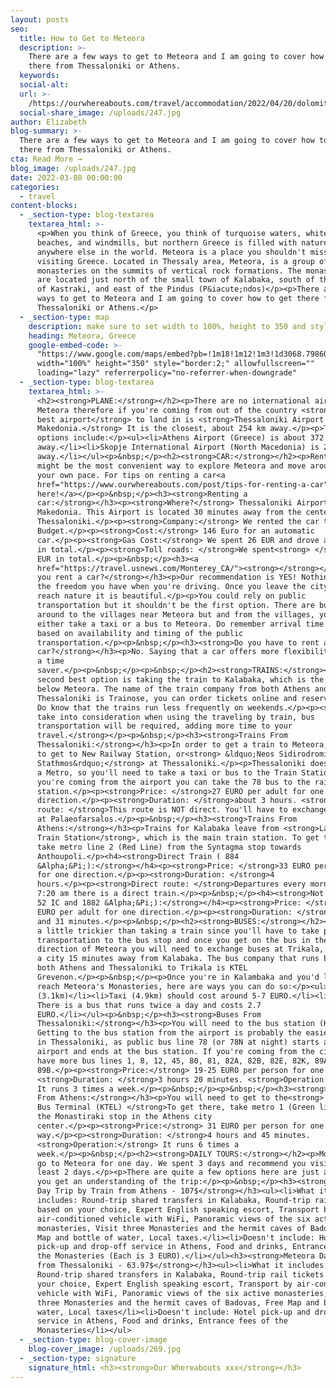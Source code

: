 ```yaml
---
layout: posts
seo:
  title: How to Get to Meteora
  description: >-
    There are a few ways to get to Meteora and I am going to cover how to get
    there from Thessaloniki or Athens.
  keywords:
  social-alt:
  url: >-
    /https://ourwhereabouts.com/travel/accommodation/2022/04/20/dolomites-travel-guide.html
  social-share_image: /uploads/247.jpg
author: Elizabeth
blog-summary: >-
  There are a few ways to get to Meteora and I am going to cover how to get
  there from Thessaloniki or Athens.
cta: Read More →
blog_image: /uploads/247.jpg
date: 2022-03-08 00:00:00
categories:
  - travel
content-blocks:
  - _section-type: blog-textarea
    textarea_html: >-
      <p>When you think of Greece, you think of turquoise waters, white sandy
      beaches, and windmills, but northern Greece is filled with nature unlike
      anywhere else in the world. Meteora is a place you shouldn't miss while
      visiting Greece. Located in Thessaly area, Meteora, is a group of
      monasteries on the summits of vertical rock formations. The monasteries
      are located just north of the small town of Kalabaka, south of the village
      of Kastraki, and east of the Pindus (P&iacute;ndos)</p><p>There are a few
      ways to get to Meteora and I am going to cover how to get there from
      Thessaloniki or Athens.</p>
  - _section-type: map
    description: make sure to set width to 100%, height to 350 and style to border 2
    heading: Meteora, Greece
    google-embed-code: >-
      "https://www.google.com/maps/embed?pb=!1m18!1m12!1m3!1d3068.798606323952!2d21.628400915538794!3d39.721708505537755!2m3!1f0!2f0!3f0!3m2!1i1024!2i768!4f13.1!3m3!1m2!1s0x13590faee8327f39%3A0x7127add4d8bc32ff!2sMeteora!5e0!3m2!1sen!2sth!4v1650431576319!5m2!1sen!2sth"
      width="100%" height="350" style="border:2;" allowfullscreen=""
      loading="lazy" referrerpolicy="no-referrer-when-downgrade"
  - _section-type: blog-textarea
    textarea_html: >-
      <h2><strong>PLANE:</strong></h2><p>There are no international airports in
      Meteora therefore if you're coming from out of the country <strong>the
      best airport</strong> to land in is <strong>Thessaloniki Airport
      Makedonia.</strong> It is the closest, about 254 km away.</p><p>The other
      options include:</p><ul><li>Athens Airport (Greece) is about 372 km
      away.</li><li>Skopje International Airport (North Macedonia) is 212 km
      away.</li></ul><p>&nbsp;</p><h2><strong>CAR:</strong></h2><p>Renting a car
      might be the most convenient way to explore Meteora and move around at
      your own pace. For tips on renting a car<a
      href="https://www.ourwhereabouts.com/post/tips-for-renting-a-car"> Click
      here!</a></p><p>&nbsp;</p><h3><strong>Renting a
      car:</strong></h3><p><strong>Where?</strong> Thessaloniki Airport
      Makedonia. This Airport is located 30 minutes away from the center of
      Thessaloniki.</p><p><strong>Company:</strong> We rented the car through
      Budget.</p><p><strong>Cost:</strong> 146 Euro for an automatic
      car.</p><p><strong>Gas Cost:</strong> We spent 26 EUR and drove about 476
      in total.</p><p><strong>Toll roads: </strong>We spent<strong> </strong>7
      EUR in total.</p><p>&nbsp;</p><h3><a
      href="https://travel.usnews.com/Monterey_CA/"><strong>︎</strong></a><strong>Should
      you rent a car?</strong></h3><p>Our recommendation is YES! Nothing beats
      the freedom you have when you're driving. Once you leave the city and
      reach nature it is beautiful.</p><p>You could rely on public
      transportation but it shouldn't be the first option. There are buses
      around to the villages near Meteora but and from the villages, you'll
      either take a taxi or a bus to Meteora. Do remember arrival time will be
      based on availability and timing of the public
      transportation.</p><p>&nbsp;</p><h3><strong>Do you have to rent a
      car?</strong></h3><p>No. Saying that a car offers more flexibility and is
      a time
      saver.</p><p>&nbsp;</p><p>&nbsp;</p><h2><strong>TRAINS:</strong></h2><p>The
      second best option is taking the train to Kalabaka, which is the village
      below Meteora. The name of the train company from both Athens and
      Thessaloniki is Trainose, you can order tickets online and reserve a spot.
      Do know that the trains run less frequently on weekends.</p><p><strong>Do
      take into consideration when using the traveling by train, bus
      transportation will be required, adding more time to your
      travel.</strong></p><p>&nbsp;</p><h3><strong>Trains From
      Thessaloniki:</strong></h3><p>In order to get a train to Meteora, you have
      to get to New Railway Station, or<strong> &ldquo;Neos Sidirodromikos
      Stathmos&rdquo;</strong> at Thessaloniki.</p><p>Thessaloniki doesn't have
      a Metro, so you'll need to take a taxi or bus to the Train Station. If
      you're coming from the airport you can take the 78 bus to the railway
      station.</p><p><strong>Price: </strong>27 EURO per adult for one
      direction.</p><p><strong>Duration: </strong>about 3 hours. <strong>Direct
      route: </strong>This route is NOT direct. You'll have to exchange trains
      at Palaeofarsalos.</p><p>&nbsp;</p><h3><strong>Trains From
      Athens:</strong></h3><p>Trains for Kalabaka leave from <strong>Larissa
      Train Station</strong>, which is the main train station. To get there,
      take metro line 2 (Red Line) from the Syntagma stop towards
      Anthoupoli.</p><h4><strong>Direct Train ( 884
      &Alpha;&Pi;):</strong></h4><p><strong>Price: </strong>33 EURO per adult
      for one direction.</p><p><strong>Duration: </strong>4
      hours.</p><p><strong>Direct route: </strong>Departures every morning at
      7:20 am there is a direct train.</p><p>&nbsp;</p><h4><strong>Not Direct (
      52 IC and 1882 &Alpha;&Pi;):</strong></h4><p><strong>Price: </strong>36
      EURO per adult for one direction.</p><p><strong>Duration: </strong>3 hours
      and 31 minutes.</p><p>&nbsp;</p><h2><strong>BUSES:</strong></h2><p>This is
      a little trickier than taking a train since you'll have to take public
      transportation to the bus stop and once you get on the bus in the
      direction of Meteora you will need to exchange buses at Trikala, which is
      a city 15 minutes away from Kalabaka. The bus company that runs buses from
      both Athens and Thessaloniki to Trikala is KTEL
      Grevenon.</p><p>&nbsp;</p><p>Once you're in Kalambaka and you'd like to
      reach Meteora's Monasteries, here are ways you can do so:</p><ul><li>Hike
      (3.1km)</li><li>Taxi (4.9km) should cost around 5-7 EURO.</li><li>Bus -
      There is a bus that runs twice a day and costs 2.7
      EURO.</li></ul><p>&nbsp;</p><h3><strong>Buses From
      Thessaloniki:</strong></h3><p>You will need to the bus station (KTEL).
      Getting to the bus station from the airport is probably the easiest thing
      in Thessaloniki, as public bus line 78 (or 78N at night) starts at the
      airport and ends at the bus station. If you're coming from the city you
      have more bus lines 1, 8, 12, 45, 80, 81, 82A, 82B, 82E, 82K, 89A,
      89B.</p><p><strong>Price:</strong> 19-25 EURO per person for one way.
      <strong>Duration: </strong>3 hours 20 minutes. <strong>Operation:</strong>
      It runs 3 times a week.</p><p>&nbsp;</p><p>&nbsp;</p><h3><strong>Buses
      From Athens:</strong></h3><p>You will need to get to the<strong> Liosion
      Bus Terminal (KTEL) </strong>To get there, take metro 1 (Green line) at
      the Monastiraki stop in the Athens city
      center.</p><p><strong>Price:</strong> 31 EURO per person for one
      way.</p><p><strong>Duration: </strong>4 hours and 45 minutes.
      <strong>Operation:</strong> It runs 6 times a
      week.</p><p>&nbsp;</p><h2><strong>DAILY TOURS:</strong></h2><p>Most people
      go to Meteora for one day. We spent 3 days and recommend you visit for at
      least 2 days.</p><p>There are quite a few options here are just a few so
      you get an understanding of the trip:</p><p>&nbsp;</p><h3><strong>Meteora
      Day Trip by Train from Athens - 107$</strong></h3><ul><li>What it
      includes: Round-trip shared transfers in Kalabaka, Round-trip rail tickets
      based on your choice, Expert English speaking escort, Transport by
      air-conditioned vehicle with WiFi, Panoramic views of the six active
      monasteries, Visit three Monasteries and the hermit caves of Badovas, Free
      Map and bottle of water, Local taxes.</li><li>Doesn't include: Hotel
      pick-up and drop-off service in Athens, Food and drinks, Entrance fees of
      the Monasteries (Each is 3 EURO).</li></ul><h3><strong>Meteora Day Trip
      from Thessaloniki - 63.97$</strong></h3><ul><li>What it includes:
      Round-trip shared transfers in Kalabaka, Round-trip rail tickets based on
      your choice, Expert English speaking escort, Transport by air-conditioned
      vehicle with WiFi, Panoramic views of the six active monasteries, Visit
      three Monasteries and the hermit caves of Badovas, Free Map and bottle of
      water, Local taxes</li><li>Doesn't include: Hotel pick-up and drop-off
      service in Athens, Food and drinks, Entrance fees of the
      Monasteries</li></ul>
  - _section-type: blog-cover-image
    blog-cover_image: /uploads/269.jpg
  - _section-type: signature
    signature_html: <h3><strong>Our Whereabouts xxx</strong></h3>
---
```

